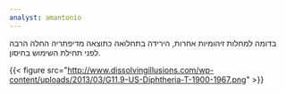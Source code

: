 ```yaml
---
analyst: amantonio
---
```


בדומה למחלות זיהומיות אחרות, הירידה בתחלואה כתוצאה מדיפתריה החלה הרבה לפני תחילת השימוש בחיסון.

{{< figure src="http://www.dissolvingillusions.com/wp-content/uploads/2013/03/G11.9-US-Diphtheria-T-1900-1967.png" >}}
